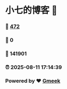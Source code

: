 # 小七的博客 :link:  
### :page_facing_up: [472](/tag.html) 
### :speech_balloon: 0 
### :hibiscus: 141901 
### :alarm_clock: 2025-08-11 17:14:39 
### Powered by :heart: [Gmeek](https://github.com/Meekdai/Gmeek)
